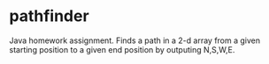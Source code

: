 # pathfinder

Java homework assignment. Finds a path in a 2-d array from a given starting position to a given end position by outputing N,S,W,E.
